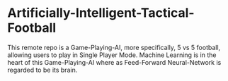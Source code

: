 # Artificially-Intelligent-Tactical-Football
This remote repo is a Game-Playing-AI, more specifically, 5 vs 5 football, allowing users to play in Single Player Mode. Machine Learning is in the  heart of this Game-Playing-AI where as Feed-Forward Neural-Network is regarded to be its brain. 
